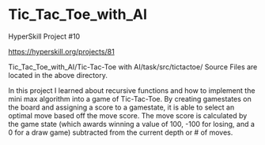 # Tic_Tac_Toe_with_AI
HyperSkill Project #10

https://hyperskill.org/projects/81

Tic_Tac_Toe_with_AI/Tic-Tac-Toe with AI/task/src/tictactoe/
Source Files are located in the above directory.

In this project I learned about recursive functions and how to implement the mini max algorithm into a game of Tic-Tac-Toe.
By creating gamestates on the board and assigning a score to a gamestate, it is able to select an optimal move based off the move score.
The move score is calculated by the game state (which awards winning a value of 100, -100 for losing, and a 0 for a draw game) subtracted from the current depth or # of moves.
